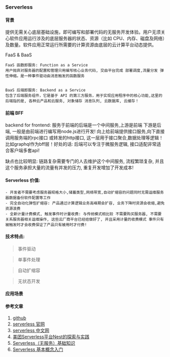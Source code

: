 ### Serverless
#### 背景

提供无需关心底层基础设施，即可编写和部署代码的无服务开发体验。用户无须关心软件应用运行涉及的底层服务器的状态、资源（比如 CPU、内存、磁盘及网络）及数量。软件应用正常运行所需要的计算资源由底层的云计算平台动态提供。

FaaS & BaaS

```
FaaS 函数即服务: Function as a Service 
用户抛弃对服务器的配置和管理只用编写核心业务代码, 交由平台完成 部署调度,流量分发 弹性伸缩。是一种事件驱动由消息触发的函数服务


BaaS 后端即服务: Backend as a Service
包含了后端服务组件，它是基于 API 的第三方服务，用于实现应用程序中的核心功能,这里的后端指的是, 各种云产品和云服务, 对象储存 消息队列, 云数据库, 云缓存！
```

#### 前端 BFF

backend for frontend: 服务于前端的后端是一个中间服务,上游是前端 下游是后端, 一般是由前端进行编写用node.js进行开发!
向上给前端提供接口服务,向下直接调用服务端的rpc接口 或转发的http接口, 这一层用于接口聚合,数据处理等逻辑！比如graphql作为bff层！好处的话: 后端可以专注于微服务逻辑, 接口适配非常适合客户端多套api!

缺点也比较明显: 链路复杂需要专门的人去维护这个中间服务, 流程繁琐复杂, 并且这个服务承担大量的流量有并发的压力, 重复开发增加了开发成本!


#### Serverless 价值:

```
- 开发者不需要考虑服务器规格大小,储蓄类型,网络带宽,自动扩缩容的问题同时无需运维服务器数据备份软件配置等工作
- 完全自动化弹性扩缩容: 产品通过计算逻辑业务高峰期会扩容, 业务下降时资源会收缩,避免资源浪费
- 全新计量计费模式, 触发事件时计量收费: 与传统模式相比较 不需要购买服务器, 不需要关系服务器相关运维操作, 这些云厂商平台已经给做好了, 并且采用计量的收费模式 事件只有被触发时才会收费保证了产品只有被用时才付费!
```

#### 技术特点:

> 事件驱动

> 单事件处理

> 自动扩缩容

> 无状态开发



#### 应用场景



#### 参考文章

1. [github](https://github.com/serverless/serverless/blob/master/README_CN.md)
2. [serverless 官网](https://www.serverless.com/cn/)
3. [serverless 中文网](https://serverlesscloud.cn/)
4. [美团Serverless平台Nest的探索与实践](https://tech.meituan.com/2021/04/21/nest-serverless.html)
5. [Serverless（无服务）基础知识](https://juejin.cn/post/6844903904224903181)
6. [Serverless 基本概念入门](https://zhuanlan.zhihu.com/p/78250791)
